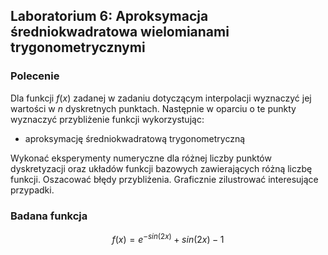 ## Laboratorium 6: Aproksymacja średniokwadratowa wielomianami trygonometrycznymi

### Polecenie

Dla funkcji $f(x)$ zadanej w zadaniu dotyczącym interpolacji wyznaczyć jej wartości w $n$
dyskretnych punktach. Następnie w oparciu o te punkty wyznaczyć przybliżenie funkcji
wykorzystując:

* aproksymację średniokwadratową trygonometryczną

Wykonać eksperymenty numeryczne dla różnej liczby punktów dyskretyzacji oraz układów
funkcji bazowych zawierających różną liczbę funkcji. Oszacować błędy przybliżenia.
Graficznie zilustrować interesujące przypadki. 

### Badana funkcja

```math
f(x) = e^{-sin(2x)} + sin(2 x) - 1
```